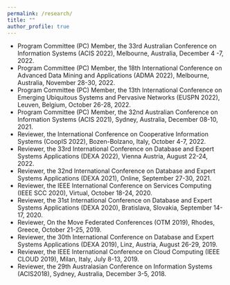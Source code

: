 ```yaml
---
permalink: /research/
title: ""
author_profile: true
---
```

- Program Committee (PC) Member, the 33rd Australian Conference on Information Systems (ACIS 2022), Melbourne, Australia, December 4 -7, 2022.
- Program Committee (PC) Member, the 18th International Conference on Advanced Data Mining and Applications (ADMA 2022), Melbourne, Australia, November 28-30, 2022.
- Program Committee (PC) Member, the 13th International Conference on Emerging Ubiquitous Systems and Pervasive Networks (EUSPN 2022), Leuven, Belgium, October 26-28, 2022.
- Program Committee (PC) Member, the 32nd Australian Conference on Information Systems (ACIS 2021), Sydney, Australia, December 08-10, 2021.
- Reviewer, the International Conference on Cooperative Information Systems (CoopIS 2022), Bozen-Bolzano, Italy, October 4-7, 2022.
- Reviewer, the 33rd International Conference on Database and Expert Systems Applications (DEXA 2022), Vienna Austria, August 22-24, 2022.
- Reviewer, the 32nd International Conference on Database and Expert Systems Applications (DEXA 2021), Online, September 27-30, 2021.
- Reviewer, the IEEE International Conference on Services Computing (IEEE SCC 2020), Virtual, October 18-24, 2020.
- Reviewer, the 31st International Conference on Database and Expert Systems Applications (DEXA 2020), Bratislava, Slovakia, September 14-17, 2020.
- Reviewer, On the Move Federated Conferences (OTM 2019), Rhodes, Greece, October 21-25, 2019.
- Reviewer, the 30th International Conference on Database and Expert Systems Applications (DEXA 2019), Linz, Austria, August 26-29, 2019.
- Reviewer, the IEEE International Conference on Cloud Computing (IEEE CLOUD 2019), Milan, Italy, July 8-13, 2019.
- Reviewer, the 29th Australasian Conference on Information Systems (ACIS2018), Sydney, Australia, December 3-5, 2018.



